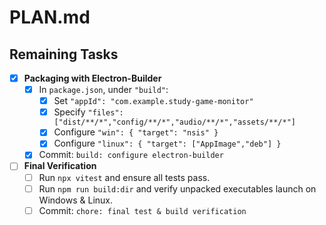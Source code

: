 # PLAN.md

## Remaining Tasks

- [x] **Packaging with Electron-Builder**
  - [x] In `package.json`, under `"build"`:
    - [x] Set `"appId": "com.example.study-game-monitor"`
    - [x] Specify `"files": ["dist/**/*","config/**/*","audio/**/*","assets/**/*"]`
    - [x] Configure `"win": { "target": "nsis" }`
    - [x] Configure `"linux": { "target": ["AppImage","deb"] }`
  - [x] Commit: `build: configure electron-builder`

- [ ] **Final Verification**
  - [ ] Run `npx vitest` and ensure all tests pass.
  - [ ] Run `npm run build:dir` and verify unpacked executables launch on Windows & Linux.
  - [ ] Commit: `chore: final test & build verification`

